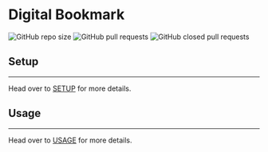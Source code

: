 # Digital Bookmark
![GitHub repo size](https://img.shields.io/github/repo-size/drixlerangelo/digital-bookmark?style=for-the-badge)
![GitHub pull requests](https://img.shields.io/github/issues-pr-raw/drixlerangelo/digital-bookmark?style=for-the-badge)
![GitHub closed pull requests](https://img.shields.io/github/issues-pr-closed-raw/drixlerangelo/digital-bookmark?style=for-the-badge)

## Setup
---
Head over to [SETUP](SETUP.md) for more details.

## Usage
---
Head over to [USAGE](USAGE.md) for more details.